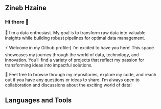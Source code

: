 ## Zineb Hzaine 

### Hi there 👋

🌟 I’m a data enthusiast. My goal is to transform raw data into valuable insights while building robust pipelines for optimal data management.

⚡ Welcome in my Github profile:) I’m excited to have you here! This space showcases my journey through the world of data, technology, and innovation. You’ll find a variety of projects that reflect my passion for transforming ideas into impactful solutions.

💬 Feel free to browse through my repositories, explore my code, and reach out if you have any questions or ideas to share. I’m always open to collaboration and discussions about the exciting world of data!


## Languages and Tools






